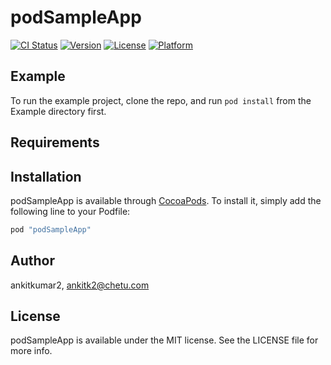 # podSampleApp

[![CI Status](http://img.shields.io/travis/ankitkumar2/podSampleApp.svg?style=flat)](https://travis-ci.org/ankitkumar2/podSampleApp)
[![Version](https://img.shields.io/cocoapods/v/podSampleApp.svg?style=flat)](http://cocoapods.org/pods/podSampleApp)
[![License](https://img.shields.io/cocoapods/l/podSampleApp.svg?style=flat)](http://cocoapods.org/pods/podSampleApp)
[![Platform](https://img.shields.io/cocoapods/p/podSampleApp.svg?style=flat)](http://cocoapods.org/pods/podSampleApp)

## Example

To run the example project, clone the repo, and run `pod install` from the Example directory first.

## Requirements

## Installation

podSampleApp is available through [CocoaPods](http://cocoapods.org). To install
it, simply add the following line to your Podfile:

```ruby
pod "podSampleApp"
```

## Author

ankitkumar2, ankitk2@chetu.com

## License

podSampleApp is available under the MIT license. See the LICENSE file for more info.
